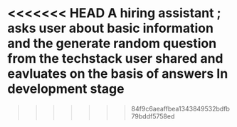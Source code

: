<<<<<<< HEAD
A hiring assistant ; asks user about basic information and the generate random question from the techstack user shared and eavluates on the basis of answers In development stage
=======

>>>>>>> 84f9c6aeaffbea1343849532bdfb79bddf5758ed

